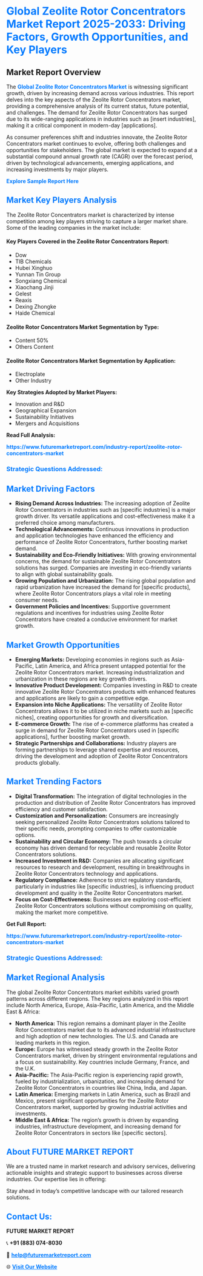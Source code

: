 <h1 style="color: #007BFF;">Global Zeolite Rotor Concentrators Market Report 2025-2033: Driving Factors, Growth Opportunities, and Key Players</h1>

<section id="overview">
<h2>Market Report Overview</h2>
<p>The <a href="https://www.futuremarketreport.com/industry-report/zeolite-rotor-concentrators-market" style="color: #007BFF; text-decoration: none;"><strong>Global Zeolite Rotor Concentrators Market</strong></a> is witnessing significant growth, driven by increasing demand across various industries. This report delves into the key aspects of the Zeolite Rotor Concentrators market, providing a comprehensive analysis of its current status, future potential, and challenges. The demand for Zeolite Rotor Concentrators has surged due to its wide-ranging applications in industries such as [insert industries], making it a critical component in modern-day [applications].</p>
<p>As consumer preferences shift and industries innovate, the Zeolite Rotor Concentrators market continues to evolve, offering both challenges and opportunities for stakeholders. The global market is expected to expand at a substantial compound annual growth rate (CAGR) over the forecast period, driven by technological advancements, emerging applications, and increasing investments by major players.</p>
</section>

<section id="overview">
<p><a href="https://www.futuremarketreport.com/request-sample/reportId=31853" style="color: #007BFF; text-decoration: none;"><strong>Explore Sample Report Here</strong></a></p>
</section>

<section id="key-players">
<h2 style="color: #007BFF;">Market Key Players Analysis</h2>
<p>The Zeolite Rotor Concentrators market is characterized by intense competition among key players striving to capture a larger market share. Some of the leading companies in the market include:</p>
<h4>Key Players Covered in the Zeolite Rotor Concentrators Report:</h4>
<ul><li>Dow</li><li>TIB Chemicals</li><li>Hubei Xinghuo</li><li>Yunnan Tin Group</li><li>Songxiang Chemical</li><li>Xiaochang Jinji</li><li>Gelest</li><li>Reaxis</li><li>Dexing Zhongke</li><li>Haide Chemical</li></ul>
<h4>Zeolite Rotor Concentrators Market Segmentation by Type:</h4>
<ul><li>Content 50%</li><li>Others Content</li></ul>

<h4>Zeolite Rotor Concentrators Market Segmentation by Application:</h4>
<ul><li>Electroplate</li><li>Other Industry</li></ul>
<p><strong>Key Strategies Adopted by Market Players:</strong></p>
<ul>
<li>Innovation and R&D</li>
<li>Geographical Expansion</li>
<li>Sustainability Initiatives</li>
<li>Mergers and Acquisitions</li>
</ul>
</section>

<section>
<p><strong>Read Full Analysis: </strong></p><a href="https://www.futuremarketreport.com/industry-report/zeolite-rotor-concentrators-market" style="color: #007BFF; text-decoration: none;"><strong>https://www.futuremarketreport.com/industry-report/zeolite-rotor-concentrators-market</strong></a>
<h3 style="color: #007BFF;">Strategic Questions Addressed:</h3>
</section>

<section id="driving-factors">
<h2 style="color: #007BFF;">Market Driving Factors</h2>
<ul>
<li><strong>Rising Demand Across Industries:</strong> The increasing adoption of Zeolite Rotor Concentrators in industries such as [specific industries] is a major growth driver. Its versatile applications and cost-effectiveness make it a preferred choice among manufacturers.</li>
<li><strong>Technological Advancements:</strong> Continuous innovations in production and application technologies have enhanced the efficiency and performance of Zeolite Rotor Concentrators, further boosting market demand.</li>
<li><strong>Sustainability and Eco-Friendly Initiatives:</strong> With growing environmental concerns, the demand for sustainable Zeolite Rotor Concentrators solutions has surged. Companies are investing in eco-friendly variants to align with global sustainability goals.</li>
<li><strong>Growing Population and Urbanization:</strong> The rising global population and rapid urbanization have increased the demand for [specific products], where Zeolite Rotor Concentrators plays a vital role in meeting consumer needs.</li>
<li><strong>Government Policies and Incentives:</strong> Supportive government regulations and incentives for industries using Zeolite Rotor Concentrators have created a conducive environment for market growth.</li>
</ul>
</section>

<section id="growth-opportunities">
<h2 style="color: #007BFF;">Market Growth Opportunities</h2>
<ul>
<li><strong>Emerging Markets:</strong> Developing economies in regions such as Asia-Pacific, Latin America, and Africa present untapped potential for the Zeolite Rotor Concentrators market. Increasing industrialization and urbanization in these regions are key growth drivers.</li>
<li><strong>Innovative Product Development:</strong> Companies investing in R&D to create innovative Zeolite Rotor Concentrators products with enhanced features and applications are likely to gain a competitive edge.</li>
<li><strong>Expansion into Niche Applications:</strong> The versatility of Zeolite Rotor Concentrators allows it to be utilized in niche markets such as [specific niches], creating opportunities for growth and diversification.</li>
<li><strong>E-commerce Growth:</strong> The rise of e-commerce platforms has created a surge in demand for Zeolite Rotor Concentrators used in [specific applications], further boosting market growth.</li>
<li><strong>Strategic Partnerships and Collaborations:</strong> Industry players are forming partnerships to leverage shared expertise and resources, driving the development and adoption of Zeolite Rotor Concentrators products globally.</li>
</ul>
</section>

<section id="trending-factors">
<h2 style="color: #007BFF;">Market Trending Factors</h2>
<ul>
<li><strong>Digital Transformation:</strong> The integration of digital technologies in the production and distribution of Zeolite Rotor Concentrators has improved efficiency and customer satisfaction.</li>
<li><strong>Customization and Personalization:</strong> Consumers are increasingly seeking personalized Zeolite Rotor Concentrators solutions tailored to their specific needs, prompting companies to offer customizable options.</li>
<li><strong>Sustainability and Circular Economy:</strong> The push towards a circular economy has driven demand for recyclable and reusable Zeolite Rotor Concentrators solutions.</li>
<li><strong>Increased Investment in R&D:</strong> Companies are allocating significant resources to research and development, resulting in breakthroughs in Zeolite Rotor Concentrators technology and applications.</li>
<li><strong>Regulatory Compliance:</strong> Adherence to strict regulatory standards, particularly in industries like [specific industries], is influencing product development and quality in the Zeolite Rotor Concentrators market.</li>
<li><strong>Focus on Cost-Effectiveness:</strong> Businesses are exploring cost-efficient Zeolite Rotor Concentrators solutions without compromising on quality, making the market more competitive.</li>
</ul>
</section>

<section>
<p><strong>Get Full Report: </strong></p><a href="https://www.futuremarketreport.com/industry-report/zeolite-rotor-concentrators-market" style="color: #007BFF; text-decoration: none;"><strong>https://www.futuremarketreport.com/industry-report/zeolite-rotor-concentrators-market</strong></a>
<h3 style="color: #007BFF;">Strategic Questions Addressed:</h3>
</section>


<section id="regional-analysis">
<h2 style="color: #007BFF;">Market Regional Analysis</h2>
<p>The global Zeolite Rotor Concentrators market exhibits varied growth patterns across different regions. The key regions analyzed in this report include North America, Europe, Asia-Pacific, Latin America, and the Middle East & Africa:</p>
<ul>
<li><strong>North America:</strong> This region remains a dominant player in the Zeolite Rotor Concentrators market due to its advanced industrial infrastructure and high adoption of new technologies. The U.S. and Canada are leading markets in this region.</li>
<li><strong>Europe:</strong> Europe has witnessed steady growth in the Zeolite Rotor Concentrators market, driven by stringent environmental regulations and a focus on sustainability. Key countries include Germany, France, and the U.K.</li>
<li><strong>Asia-Pacific:</strong> The Asia-Pacific region is experiencing rapid growth, fueled by industrialization, urbanization, and increasing demand for Zeolite Rotor Concentrators in countries like China, India, and Japan.</li>
<li><strong>Latin America:</strong> Emerging markets in Latin America, such as Brazil and Mexico, present significant opportunities for the Zeolite Rotor Concentrators market, supported by growing industrial activities and investments.</li>
<li><strong>Middle East & Africa:</strong> The region’s growth is driven by expanding industries, infrastructure development, and increasing demand for Zeolite Rotor Concentrators in sectors like [specific sectors].</li>
</ul>
</section>

<footer>
<h2 style="color: #007BFF;">About FUTURE MARKET REPORT</h2>
<p>We are a trusted name in market research and advisory services, delivering actionable insights and strategic support to businesses across diverse industries. Our expertise lies in offering:</p>

<p>Stay ahead in today’s competitive landscape with our tailored research solutions.</p>

<h2 style="color: #007BFF;">Contact Us:</h2>
<p><strong>FUTURE MARKET REPORT</strong></p>
<p>📞 <strong>+91 (883) 074-8030</strong></p>
<p>📧 <strong><a href="mailto:help@futuremarketreport.com" style="color: #007BFF;">help@futuremarketreport.com</a></strong></p>
<p>🌐 <strong><a href="https://www.futuremarketreport.com/" style="color: #007BFF;">Visit Our Website</a></strong></p>
</footer>
